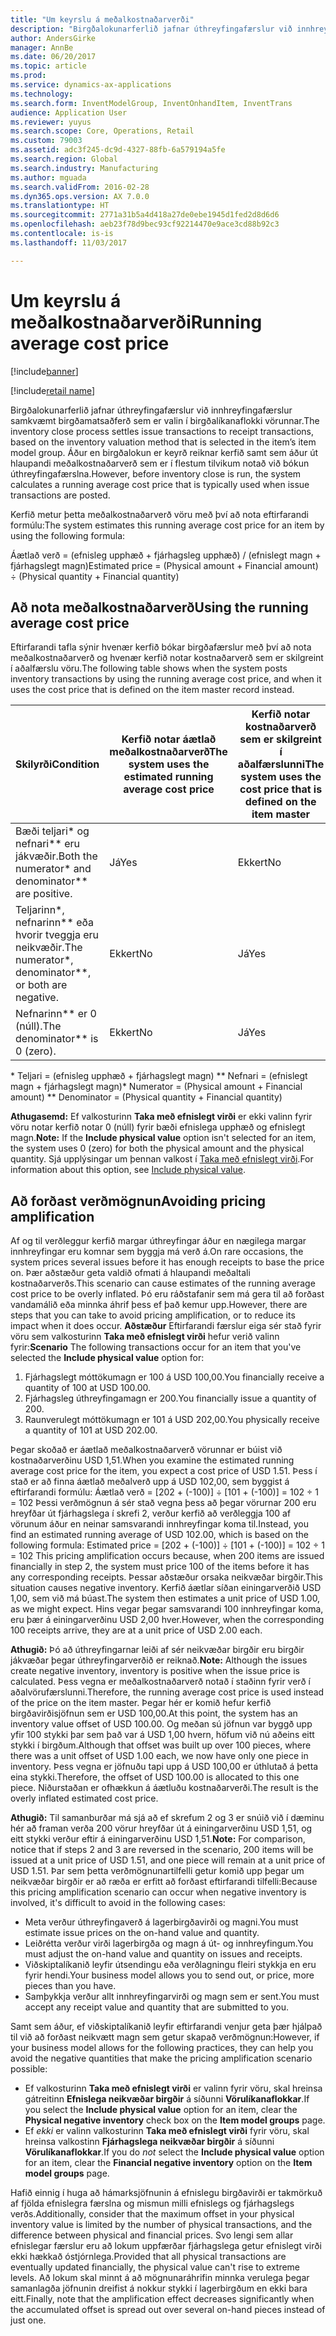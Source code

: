 ```yaml
---
title: "Um keyrslu á meðalkostnaðarverði"
description: "Birgðalokunarferlið jafnar úthreyfingafærslur við innhreyfingafærslur samkvæmt birgðamatsaðferð sem er valin í birgðalíkanaflokki vörunnar. Áður en birgðalokun er keyrð reiknar kerfið samt sem áður út hlaupandi meðalkostnaðarverð sem er í flestum tilvikum notað við bókun úthreyfingafærslna."
author: AndersGirke
manager: AnnBe
ms.date: 06/20/2017
ms.topic: article
ms.prod: 
ms.service: dynamics-ax-applications
ms.technology: 
ms.search.form: InventModelGroup, InventOnhandItem, InventTrans
audience: Application User
ms.reviewer: yuyus
ms.search.scope: Core, Operations, Retail
ms.custom: 79003
ms.assetid: adc3f245-dc9d-4327-88fb-6a579194a5fe
ms.search.region: Global
ms.search.industry: Manufacturing
ms.author: mguada
ms.search.validFrom: 2016-02-28
ms.dyn365.ops.version: AX 7.0.0
ms.translationtype: HT
ms.sourcegitcommit: 2771a31b5a4d418a27de0ebe1945d1fed2d8d6d6
ms.openlocfilehash: aeb23f78d9bec93cf92214470e9ace3cd88b92c3
ms.contentlocale: is-is
ms.lasthandoff: 11/03/2017

---
```


# <a name="running-average-cost-price"></a><span data-ttu-id="70c53-104">Um keyrslu á meðalkostnaðarverði</span><span class="sxs-lookup"><span data-stu-id="70c53-104">Running average cost price</span></span>

[!include[banner](../includes/banner.md)]

[!include[retail name](../includes/retail-name.md)]


<span data-ttu-id="70c53-105">Birgðalokunarferlið jafnar úthreyfingafærslur við innhreyfingafærslur samkvæmt birgðamatsaðferð sem er valin í birgðalíkanaflokki vörunnar.</span><span class="sxs-lookup"><span data-stu-id="70c53-105">The inventory close process settles issue transactions to receipt transactions, based on the inventory valuation method that is selected in the item’s item model group.</span></span> <span data-ttu-id="70c53-106">Áður en birgðalokun er keyrð reiknar kerfið samt sem áður út hlaupandi meðalkostnaðarverð sem er í flestum tilvikum notað við bókun úthreyfingafærslna.</span><span class="sxs-lookup"><span data-stu-id="70c53-106">However, before inventory close is run, the system calculates a running average cost price that is typically used when issue transactions are posted.</span></span>

<span data-ttu-id="70c53-107">Kerfið metur þetta meðalkostnaðarverð vöru með því að nota eftirfarandi formúlu:</span><span class="sxs-lookup"><span data-stu-id="70c53-107">The system estimates this running average cost price for an item by using the following formula:</span></span> 

<span data-ttu-id="70c53-108">Áætlað verð = (efnisleg upphæð + fjárhagsleg upphæð) / (efnislegt magn + fjárhagslegt magn)</span><span class="sxs-lookup"><span data-stu-id="70c53-108">Estimated price = (Physical amount + Financial amount) ÷ (Physical quantity + Financial quantity)</span></span>

## <a name="using-the-running-average-cost-price"></a><span data-ttu-id="70c53-109">Að nota meðalkostnaðarverð</span><span class="sxs-lookup"><span data-stu-id="70c53-109">Using the running average cost price</span></span>
<span data-ttu-id="70c53-110">Eftirfarandi tafla sýnir hvenær kerfið bókar birgðafærslur með því að nota meðalkostnaðarverð og hvenær kerfið notar kostnaðarverð sem er skilgreint í aðalfærslu vöru.</span><span class="sxs-lookup"><span data-stu-id="70c53-110">The following table shows when the system posts inventory transactions by using the running average cost price, and when it uses the cost price that is defined on the item master record instead.</span></span>

| <span data-ttu-id="70c53-111">Skilyrði</span><span class="sxs-lookup"><span data-stu-id="70c53-111">Condition</span></span>                                               | <span data-ttu-id="70c53-112">Kerfið notar áætlað meðalkostnaðarverð</span><span class="sxs-lookup"><span data-stu-id="70c53-112">The system uses the estimated running average cost price</span></span> | <span data-ttu-id="70c53-113">Kerfið notar kostnaðarverð sem er skilgreint í aðalfærslunni</span><span class="sxs-lookup"><span data-stu-id="70c53-113">The system uses the cost price that is defined on the item master</span></span> |
|---------------------------------------------------------|----------------------------------------------------------|-------------------------------------------------------------------|
| <span data-ttu-id="70c53-114">Bæði teljari\* og nefnari\*\* eru jákvæðir.</span><span class="sxs-lookup"><span data-stu-id="70c53-114">Both the numerator\* and denominator\*\* are positive.</span></span>  | <span data-ttu-id="70c53-115">Já</span><span class="sxs-lookup"><span data-stu-id="70c53-115">Yes</span></span>                                                      | <span data-ttu-id="70c53-116">Ekkert</span><span class="sxs-lookup"><span data-stu-id="70c53-116">No</span></span>                                                                |
| <span data-ttu-id="70c53-117">Teljarinn\*, nefnarinn\*\* eða hvorir tveggja eru neikvæðir.</span><span class="sxs-lookup"><span data-stu-id="70c53-117">The numerator\*, denominator\*\*, or both are negative.</span></span> | <span data-ttu-id="70c53-118">Ekkert</span><span class="sxs-lookup"><span data-stu-id="70c53-118">No</span></span>                                                       | <span data-ttu-id="70c53-119">Já</span><span class="sxs-lookup"><span data-stu-id="70c53-119">Yes</span></span>                                                               |
| <span data-ttu-id="70c53-120">Nefnarinn\*\* er 0 (núll).</span><span class="sxs-lookup"><span data-stu-id="70c53-120">The denominator\*\* is 0 (zero).</span></span>                        | <span data-ttu-id="70c53-121">Ekkert</span><span class="sxs-lookup"><span data-stu-id="70c53-121">No</span></span>                                                       | <span data-ttu-id="70c53-122">Já</span><span class="sxs-lookup"><span data-stu-id="70c53-122">Yes</span></span>                                                               |

<span data-ttu-id="70c53-123">\* Teljari = (efnisleg upphæð + fjárhagslegt magn) \*\* Nefnari = (efnislegt magn + fjárhagslegt magn)</span><span class="sxs-lookup"><span data-stu-id="70c53-123">\* Numerator = (Physical amount + Financial amount) \*\* Denominator = (Physical quantity + Financial quantity)</span></span> 

<span data-ttu-id="70c53-124">**Athugasemd:** Ef valkosturinn **Taka með efnislegt virði** er ekki valinn fyrir vöru notar kerfið notar 0 (núll) fyrir bæði efnislega upphæð og efnislegt magn.</span><span class="sxs-lookup"><span data-stu-id="70c53-124">**Note:** If the **Include physical value** option isn't selected for an item, the system uses 0 (zero) for both the physical amount and the physical quantity.</span></span> <span data-ttu-id="70c53-125">Sjá upplýsingar um þennan valkost í [Taka með efnislegt virði](include-physical-value.md).</span><span class="sxs-lookup"><span data-stu-id="70c53-125">For information about this option, see [Include physical value](include-physical-value.md).</span></span>

## <a name="avoiding-pricing-amplification"></a><span data-ttu-id="70c53-126">Að forðast verðmögnun</span><span class="sxs-lookup"><span data-stu-id="70c53-126">Avoiding pricing amplification</span></span>
<span data-ttu-id="70c53-127">Af og til verðleggur kerfið margar úthreyfingar áður en nægilega margar innhreyfingar eru komnar sem byggja má verð á.</span><span class="sxs-lookup"><span data-stu-id="70c53-127">On rare occasions, the system prices several issues before it has enough receipts to base the price on.</span></span> <span data-ttu-id="70c53-128">Þær aðstæður geta valdið ofmati á hlaupandi meðaltali kostnaðarverðs.</span><span class="sxs-lookup"><span data-stu-id="70c53-128">This scenario can cause estimates of the running average cost price to be overly inflated.</span></span> <span data-ttu-id="70c53-129">Þó eru ráðstafanir sem má gera til að forðast vandamálið eða minnka áhrif þess ef það kemur upp.</span><span class="sxs-lookup"><span data-stu-id="70c53-129">However, there are steps that you can take to avoid pricing amplification, or to reduce its impact when it does occur.</span></span> <span data-ttu-id="70c53-130">**Aðstæður** Eftirfarandi færslur eiga sér stað fyrir vöru sem valkosturinn **Taka með efnislegt virði** hefur verið valinn fyrir:</span><span class="sxs-lookup"><span data-stu-id="70c53-130">**Scenario** The following transactions occur for an item that you've selected the **Include physical value** option for:</span></span>

1.  <span data-ttu-id="70c53-131">Fjárhagslegt móttökumagn er 100 á USD 100,00.</span><span class="sxs-lookup"><span data-stu-id="70c53-131">You financially receive a quantity of 100 at USD 100.00.</span></span>
2.  <span data-ttu-id="70c53-132">Fjárhagsleg úthreyfingamagn er 200.</span><span class="sxs-lookup"><span data-stu-id="70c53-132">You financially issue a quantity of 200.</span></span>
3.  <span data-ttu-id="70c53-133">Raunverulegt móttökumagn er 101 á USD 202,00.</span><span class="sxs-lookup"><span data-stu-id="70c53-133">You physically receive a quantity of 101 at USD 202.00.</span></span>

<span data-ttu-id="70c53-134">Þegar skoðað er áætlað meðalkostnaðarverð vörunnar er búist við kostnaðarverðinu USD 1,51.</span><span class="sxs-lookup"><span data-stu-id="70c53-134">When you examine the estimated running average cost price for the item, you expect a cost price of USD 1.51.</span></span> <span data-ttu-id="70c53-135">Þess í stað er að finna áætlað meðalverð upp á USD 102,00, sem byggist á eftirfarandi formúlu: Áætlað verð = \[202 + (-100)\] ÷ \[101 + (-100)\] = 102 ÷ 1 = 102 Þessi verðmögnun á sér stað vegna þess að þegar vörurnar 200 eru hreyfðar út fjárhagslega í skrefi 2, verður kerfið að verðleggja 100 af vörunum áður en neinar samsvarandi innhreyfingar koma til.</span><span class="sxs-lookup"><span data-stu-id="70c53-135">Instead, you find an estimated running average of USD 102.00, which is based on the following formula: Estimated price = \[202 + (-100)\] ÷ \[101 + (-100)\] = 102 ÷ 1 = 102 This pricing amplification occurs because, when 200 items are issued financially in step 2, the system must price 100 of the items before it has any corresponding receipts.</span></span> <span data-ttu-id="70c53-136">Þessar aðstæður orsaka neikvæðar birgðir.</span><span class="sxs-lookup"><span data-stu-id="70c53-136">This situation causes negative inventory.</span></span> <span data-ttu-id="70c53-137">Kerfið áætlar síðan einingarverðið USD 1,00, sem við má búast.</span><span class="sxs-lookup"><span data-stu-id="70c53-137">The system then estimates a unit price of USD 1.00, as we might expect.</span></span> <span data-ttu-id="70c53-138">Hins vegar þegar samsvarandi 100 innhreyfingar koma, eru þær á einingarverðinu USD 2,00 hver.</span><span class="sxs-lookup"><span data-stu-id="70c53-138">However, when the corresponding 100 receipts arrive, they are at a unit price of USD 2.00 each.</span></span> 

<span data-ttu-id="70c53-139">**Athugið:** Þó að úthreyfingarnar leiði af sér neikvæðar birgðir eru birgðir jákvæðar þegar úthreyfingarverðið er reiknað.</span><span class="sxs-lookup"><span data-stu-id="70c53-139">**Note:** Although the issues create negative inventory, inventory is positive when the issue price is calculated.</span></span> <span data-ttu-id="70c53-140">Þess vegna er meðalkostnaðarverð notað í staðinn fyrir verð í aðalvörufærslunni.</span><span class="sxs-lookup"><span data-stu-id="70c53-140">Therefore, the running average cost price is used instead of the price on the item master.</span></span> <span data-ttu-id="70c53-141">Þegar hér er komið hefur kerfið birgðavirðisjöfnun sem er USD 100,00.</span><span class="sxs-lookup"><span data-stu-id="70c53-141">At this point, the system has an inventory value offset of USD 100.00.</span></span> <span data-ttu-id="70c53-142">Og meðan sú jöfnun var byggð upp yfir 100 stykki þar sem það var á USD 1,00 hvern, höfum við nú aðeins eitt stykki í birgðum.</span><span class="sxs-lookup"><span data-stu-id="70c53-142">Although that offset was built up over 100 pieces, where there was a unit offset of USD 1.00 each, we now have only one piece in inventory.</span></span> <span data-ttu-id="70c53-143">Þess vegna er jöfnuðu tapi upp á USD 100,00 er úthlutað á þetta eina stykki.</span><span class="sxs-lookup"><span data-stu-id="70c53-143">Therefore, the offset of USD 100.00 is allocated to this one piece.</span></span> <span data-ttu-id="70c53-144">Niðurstaðan er ofhækkun á áætluðu kostnaðarverði.</span><span class="sxs-lookup"><span data-stu-id="70c53-144">The result is the overly inflated estimated cost price.</span></span> 

<span data-ttu-id="70c53-145">**Athugið:** Til samanburðar má sjá að ef skrefum 2 og 3 er snúið við í dæminu hér að framan verða 200 vörur hreyfðar út á einingarverðinu USD 1,51, og eitt stykki verður eftir á einingarverðinu USD 1,51.</span><span class="sxs-lookup"><span data-stu-id="70c53-145">**Note:** For comparison, notice that if steps 2 and 3 are reversed in the scenario, 200 items will be issued at a unit price of USD 1.51, and one piece will remain at a unit price of USD 1.51.</span></span> <span data-ttu-id="70c53-146">Þar sem þetta verðmögnunartilfelli getur komið upp þegar um neikvæðar birgðir er að ræða er erfitt að forðast eftirfarandi tilfelli:</span><span class="sxs-lookup"><span data-stu-id="70c53-146">Because this pricing amplification scenario can occur when negative inventory is involved, it's difficult to avoid in the following cases:</span></span>

-   <span data-ttu-id="70c53-147">Meta verður úthreyfingaverð á lagerbirgðavirði og magni.</span><span class="sxs-lookup"><span data-stu-id="70c53-147">You must estimate issue prices on the on-hand value and quantity.</span></span>
-   <span data-ttu-id="70c53-148">Leiðrétta verður virði lagerbirgða og magn á út- og innhreyfingum.</span><span class="sxs-lookup"><span data-stu-id="70c53-148">You must adjust the on-hand value and quantity on issues and receipts.</span></span>
-   <span data-ttu-id="70c53-149">Viðskiptalíkanið leyfir útsendingu eða verðlagningu fleiri stykkja en eru fyrir hendi.</span><span class="sxs-lookup"><span data-stu-id="70c53-149">Your business model allows you to send out, or price, more pieces than you have.</span></span>
-   <span data-ttu-id="70c53-150">Samþykkja verður allt innhreyfingarvirði og magn sem er sent.</span><span class="sxs-lookup"><span data-stu-id="70c53-150">You must accept any receipt value and quantity that are submitted to you.</span></span>

<span data-ttu-id="70c53-151">Samt sem áður, ef viðskiptalíkanið leyfir eftirfarandi venjur geta þær hjálpað til við að forðast neikvætt magn sem getur skapað verðmögnun:</span><span class="sxs-lookup"><span data-stu-id="70c53-151">However, if your business model allows for the following practices, they can help you avoid the negative quantities that make the pricing amplification scenario possible:</span></span>

-   <span data-ttu-id="70c53-152">Ef valkosturinn **Taka með efnislegt virði** er valinn fyrir vöru, skal hreinsa gátreitinn **Efnislega neikvæðar birgðir** á síðunni **Vörulíkanaflokkar**.</span><span class="sxs-lookup"><span data-stu-id="70c53-152">If you select the **Include physical value** option for an item, clear the **Physical negative inventory** check box on the **Item model groups** page.</span></span>
-   <span data-ttu-id="70c53-153">Ef *ekki* er valinn valkosturinn **Taka með efnislegt virði** fyrir vöru, skal hreinsa valkostinn **Fjárhagslega neikvæðar birgðir** á síðunni **Vörulíkanaflokkar**.</span><span class="sxs-lookup"><span data-stu-id="70c53-153">If you do *not* select the **Include physical value** option for an item, clear the **Financial negative inventory** option on the **Item model groups** page.</span></span>

<span data-ttu-id="70c53-154">Hafið einnig í huga að hámarksjöfnunin á efnislegu birgðavirði er takmörkuð af fjölda efnislegra færslna og mismun milli efnislegs og fjárhagslegs verðs.</span><span class="sxs-lookup"><span data-stu-id="70c53-154">Additionally, consider that the maximum offset in your physical inventory value is limited by the number of physical transactions, and the difference between physical and financial prices.</span></span> <span data-ttu-id="70c53-155">Svo lengi sem allar efnislegar færslur eru að lokum uppfærðar fjárhagslega getur efnislegt virði ekki hækkað óstjórnlega.</span><span class="sxs-lookup"><span data-stu-id="70c53-155">Provided that all physical transactions are eventually updated financially, the physical value can't rise to extreme levels.</span></span> <span data-ttu-id="70c53-156">Að lokum skal minnt á að mögnunaráhrifin minnka verulega þegar samanlagða jöfnunin dreifist á nokkur stykki í lagerbirgðum en ekki bara eitt.</span><span class="sxs-lookup"><span data-stu-id="70c53-156">Finally, note that the amplification effect decreases significantly when the accumulated offset is spread out over several on-hand pieces instead of just one.</span></span>




